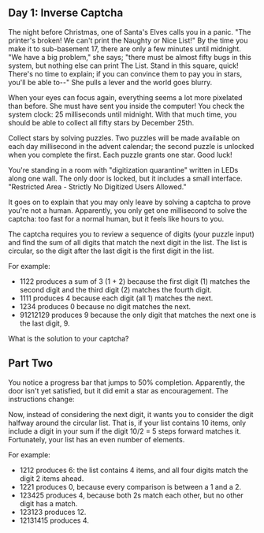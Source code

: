 ## Day 1: Inverse Captcha ##

The night before Christmas, one of Santa's Elves calls you in a panic. "The printer's broken! We 
can't print the Naughty or Nice List!" By the time you make it to sub-basement 17, there are only a 
few minutes until midnight. "We have a big problem," she says; "there must be almost fifty bugs in 
this system, but nothing else can print The List. Stand in this square, quick! There's no time to 
explain; if you can convince them to pay you in stars, you'll be able to--" She pulls a lever and 
the world goes blurry.

When your eyes can focus again, everything seems a lot more pixelated than before. She must have 
sent you inside the computer! You check the system clock: 25 milliseconds until midnight. With that 
much time, you should be able to collect all fifty stars by December 25th.

Collect stars by solving puzzles. Two puzzles will be made available on each day millisecond in the 
advent calendar; the second puzzle is unlocked when you complete the first. Each puzzle grants one 
star. Good luck!

You're standing in a room with "digitization quarantine" written in LEDs along one wall. The only 
door is locked, but it includes a small interface. "Restricted Area - Strictly No Digitized Users 
Allowed."

It goes on to explain that you may only leave by solving a captcha to prove you're not a human. 
Apparently, you only get one millisecond to solve the captcha: too fast for a normal human, but it 
feels like hours to you.

The captcha requires you to review a sequence of digits (your puzzle input) and find the sum of all 
digits that match the next digit in the list. The list is circular, so the digit after the last 
digit is the first digit in the list.

For example:

* 1122 produces a sum of 3 (1 + 2) because the first digit (1) matches the second digit and the 
third digit (2) matches the fourth digit.
* 1111 produces 4 because each digit (all 1) matches the next.
* 1234 produces 0 because no digit matches the next.
* 91212129 produces 9 because the only digit that matches the next one is the last digit, 9.

What is the solution to your captcha?

## Part Two ##

You notice a progress bar that jumps to 50% completion. Apparently, the door isn't yet satisfied, 
but it did emit a star as encouragement. The instructions change:

Now, instead of considering the next digit, it wants you to consider the digit halfway around the 
circular list. That is, if your list contains 10 items, only include a digit in your sum if the 
digit 10/2 = 5 steps forward matches it. Fortunately, your list has an even number of elements.

For example:

* 1212 produces 6: the list contains 4 items, and all four digits match the digit 2 items ahead.
* 1221 produces 0, because every comparison is between a 1 and a 2.
* 123425 produces 4, because both 2s match each other, but no other digit has a match.
* 123123 produces 12.
* 12131415 produces 4.
